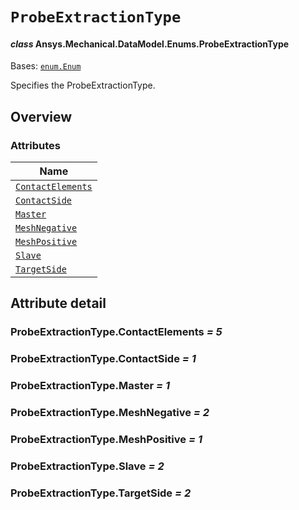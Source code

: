 # `ProbeExtractionType`

<a id="ansys.mechanical.stubs.v242.Ansys.Mechanical.DataModel.Enums.ProbeExtractionType"></a>

#### *class* Ansys.Mechanical.DataModel.Enums.ProbeExtractionType

Bases: [`enum.Enum`](https://docs.python.org/3/library/enum.html#enum.Enum)

Specifies the ProbeExtractionType.

<!-- !! processed by numpydoc !! -->

<a id="overview"></a>

## Overview

### Attributes

| Name |
| ---------------------------------------------------------------------------------------------------------------------------------------- |
| [`ContactElements`](#ProbeExtractionType.ContactElements) |
| [`ContactSide`](#ProbeExtractionType.ContactSide) |
| [`Master`](#ProbeExtractionType.Master) |
| [`MeshNegative`](#ProbeExtractionType.MeshNegative) |
| [`MeshPositive`](#ProbeExtractionType.MeshPositive) |
| [`Slave`](#ProbeExtractionType.Slave) |
| [`TargetSide`](#ProbeExtractionType.TargetSide) |

<a id="attribute-detail"></a>

## Attribute detail

<a id="ProbeExtractionType.ContactElements"></a>

### ProbeExtractionType.ContactElements *= 5*

<a id="ProbeExtractionType.ContactSide"></a>

### ProbeExtractionType.ContactSide *= 1*

<a id="ProbeExtractionType.Master"></a>

### ProbeExtractionType.Master *= 1*

<a id="ProbeExtractionType.MeshNegative"></a>

### ProbeExtractionType.MeshNegative *= 2*

<a id="ProbeExtractionType.MeshPositive"></a>

### ProbeExtractionType.MeshPositive *= 1*

<a id="ProbeExtractionType.Slave"></a>

### ProbeExtractionType.Slave *= 2*

<a id="ProbeExtractionType.TargetSide"></a>

### ProbeExtractionType.TargetSide *= 2*



